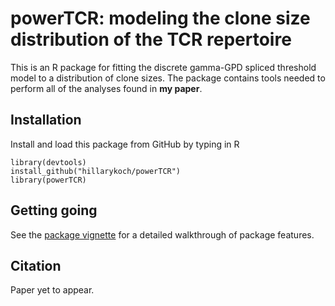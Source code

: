 # powerTCR: modeling the clone size distribution of the TCR repertoire

This is an R package for fitting the discrete gamma-GPD spliced threshold model to a distribution of clone sizes. The package contains tools needed to perform all of the analyses found in __my paper__. 

## Installation

Install and load this package from GitHub by typing in R

```{r}
library(devtools)
install_github("hillarykoch/powerTCR")
library(powerTCR)
```

## Getting going

See the [package vignette](/vignettes/powerTCR.Rmd) for a detailed walkthrough of package features.

## Citation

Paper yet to appear.


